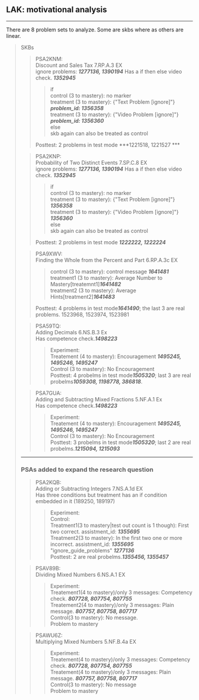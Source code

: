 ## LAK: motivational analysis

--------------------------------
There are 8 problem sets to analyze. Some are skbs where as others are linear.

>SKBs
>> PSA2KNM:<br/>
>> Discount and Sales Tax 7.RP.A.3 EX <br/>
>> ignore problems: ***1277136, 1390194***
>> Has a if then else video check. ***1352945***<br/>
>>> if <br/> 
>>> control (3 to mastery): no marker <br/>
>>> treatment (3 to mastery): {"Text Problem \[ignore\]"}  ***problem_id: 1356358***<br/>
>>> treatment (3 to mastery): {"Video Problem \[ignore\]"} ***problem_id: 1356360***<br/>
>>> else <br/>
>>> skb again can also be treated as control <br/>
>>> 
>> Posttest: 2 problems in test mode ***1221518, 1221527 ***
> 
>> PSA2KNP: <br/>
>> Probability of Two Distinct Events 7.SP.C.8 EX<br/>
>> ignore problems: ***1277136, 1390194***
>> Has a if then else video check. ***1352945***<br/>
>>> if <br/> 
>>> control (3 to mastery): no marker <br/>
>>> treatment (3 to mastery): {"Text Problem \[ignore\]"} ***1356358***<br/>
>>> treatment (3 to mastery): {"Video Problem \[ignore\]"} ***1356360***<br/>
>>> else <br/>
>>> skb again can also be treated as control <br/>
>>> 
>> Posttest: 2 problems in test mode ***1222222, 1222224***
> 
>> PSA9XWV: <br/>
> Finding the Whole from the Percent and Part 6.RP.A.3c EX<br/>
>>> control (3 to mastery): control message ***1641481***<br/>
>>> treatment1 (3 to mastery): Average Number to Mastery\[treatemnt1\]***1641482***<br/>
>>> treatment2 (3 to mastery): Average Hints\[treatment2\]***1641483***<br/>
>>> 
>> Posttest: 4 problems in test mode***1641490***; the last 3 are real problems. 1523968, 1523974, 1523981 
> 
>> PSA59TQ: <br/>
>> Adding Decimals 6.NS.B.3 Ex<br/>
>> Has competence check.***1498223***<br/>
>>> Experiment: <br/>
>>> Treatement (4 to mastery): Encouragement ***1495245, 1495246, 1495247***<br/>
>>> Control (3 to mastery): No Encouragement<br/>
>> Posttest: 4 probelms in test mode***1505320***; last 3 are real probelms***1059308, 1198778, 386818***.<br/>
> 
>> PSA7GUA: <br/>
>> Adding and Subtracting Mixed Fractions 5.NF.A.1 Ex<br/>
>> Has competence check.***1498223***<br/>
>>> Experiment: <br/>
>>> Treatement (4 to mastery): Encouragement ***1495245, 1495246, 1495247***<br/>
>>> Control (3 to mastery): No Encouragement<br/>
>> Posttest: 3 probelms in test mode***1505320***; last 2 are real probelms.***1215094, 1215093***<br/>
> --------------------------------
> ### PSAs added to expand the research question
> 
>> PSA2KQB: <br/>
>> Adding or Subtracting Integers 7.NS.A.1d EX<br/>
>> Has three conditions but treatment has an if condition embedded in it (189250, 189197) <br/>
>>> Experiment: <br/>
>>> Control: <br/>
>>> Treatment1(3 to mastery|test out count is 1 though): First two correct. assistment_id: ***1355695***<br/>
>>> Treatment2(3 to mastery): In the first two one or more incorrect. assistment_id: ***1355695***<br/>
>>> "ignore_guide_problems" ***1277136*** <br/>
>> Posttest: 2 are real probelms.***1355456, 1355457***<br/> 
> 
>> PSAV89B: <br/>
>> Dividing Mixed Numbers 6.NS.A.1 EX <br/>
>>> Experiment: <br/>
>>> Treatement1(4 to mastery)/only 3 messages: Competency check. ***807728, 807754, 807755***<br/>
>>> Treatement2(4 to mastery)/only 3 messages: Plain message. ***807757, 807758, 807717***<br/>
>>> Control(3 to mastery): No message. <br/>
>> Problem to mastery<br/>
>
>> PSAWU6Z: <br/>
>> Multiplying Mixed Numbers 5.NF.B.4a EX<br/>
>>> Experiment: <br/>
>>> Treatement(4 to mastery)/only 3 messages: Competency check. ***807728, 807754, 807755***<br/>
>>> Treatement(4 to mastery)/only 3 messages: Plain message. ***807757, 807758, 807717***<br/>
>>> Control(3 to mastery): No message<br/>
>> Problem to mastery<br/>
>









